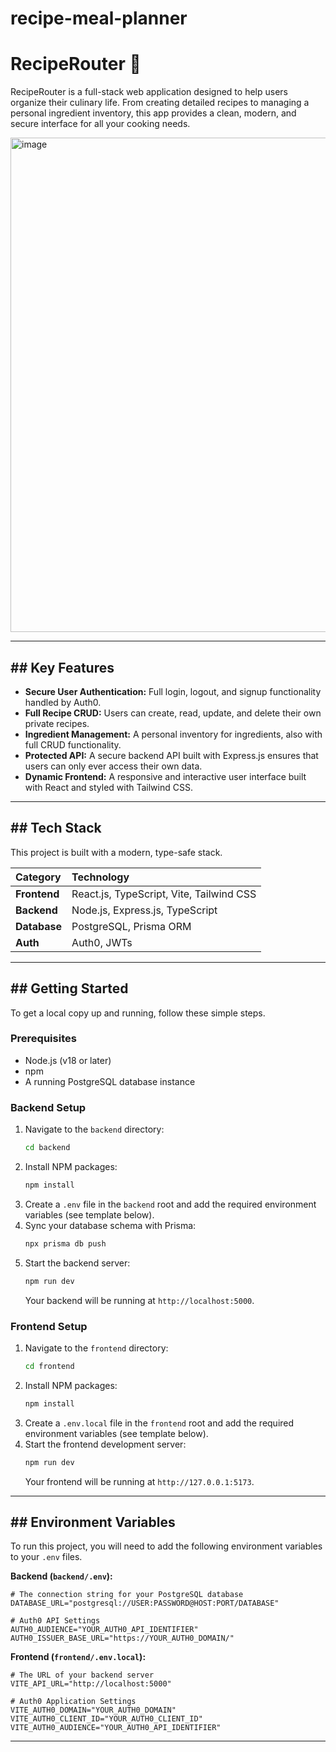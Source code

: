 # recipe-meal-planner
# RecipeRouter 🍳

RecipeRouter is a full-stack web application designed to help users organize their culinary life. From creating detailed recipes to managing a personal ingredient inventory, this app provides a clean, modern, and secure interface for all your cooking needs.

<img width="1220" height="791" alt="image" src="https://github.com/user-attachments/assets/da6d6636-8309-4f4b-9988-38d506e95aa5" />




---

## ## Key Features

* **Secure User Authentication:** Full login, logout, and signup functionality handled by Auth0.
* **Full Recipe CRUD:** Users can create, read, update, and delete their own private recipes.
* **Ingredient Management:** A personal inventory for ingredients, also with full CRUD functionality.
* **Protected API:** A secure backend API built with Express.js ensures that users can only ever access their own data.
* **Dynamic Frontend:** A responsive and interactive user interface built with React and styled with Tailwind CSS.

---

## ## Tech Stack

This project is built with a modern, type-safe stack.

| Category   | Technology                                     |
| :--------- | :--------------------------------------------- |
| **Frontend** | React.js, TypeScript, Vite, Tailwind CSS       |
| **Backend** | Node.js, Express.js, TypeScript              |
| **Database** | PostgreSQL, Prisma ORM                         |
| **Auth** | Auth0, JWTs                                    |

---

## ## Getting Started

To get a local copy up and running, follow these simple steps.

### Prerequisites

* Node.js (v18 or later)
* npm
* A running PostgreSQL database instance

### Backend Setup

1.  Navigate to the `backend` directory:
    ```sh
    cd backend
    ```
2.  Install NPM packages:
    ```sh
    npm install
    ```
3.  Create a `.env` file in the `backend` root and add the required environment variables (see template below).
4.  Sync your database schema with Prisma:
    ```sh
    npx prisma db push
    ```
5.  Start the backend server:
    ```sh
    npm run dev
    ```
    Your backend will be running at `http://localhost:5000`.

### Frontend Setup

1.  Navigate to the `frontend` directory:
    ```sh
    cd frontend
    ```
2.  Install NPM packages:
    ```sh
    npm install
    ```
3.  Create a `.env.local` file in the `frontend` root and add the required environment variables (see template below).
4.  Start the frontend development server:
    ```sh
    npm run dev
    ```
    Your frontend will be running at `http://127.0.0.1:5173`.

---

## ## Environment Variables

To run this project, you will need to add the following environment variables to your `.env` files.

**Backend (`backend/.env`):**
```
# The connection string for your PostgreSQL database
DATABASE_URL="postgresql://USER:PASSWORD@HOST:PORT/DATABASE"

# Auth0 API Settings
AUTH0_AUDIENCE="YOUR_AUTH0_API_IDENTIFIER"
AUTH0_ISSUER_BASE_URL="https://YOUR_AUTH0_DOMAIN/"
```

**Frontend (`frontend/.env.local`):**
```
# The URL of your backend server
VITE_API_URL="http://localhost:5000"

# Auth0 Application Settings
VITE_AUTH0_DOMAIN="YOUR_AUTH0_DOMAIN"
VITE_AUTH0_CLIENT_ID="YOUR_AUTH0_CLIENT_ID"
VITE_AUTH0_AUDIENCE="YOUR_AUTH0_API_IDENTIFIER"
```

---

